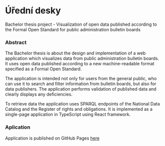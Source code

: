 # Úřední desky

Bachelor thesis project - Visualization of open data published according to the Formal Open Standard for public administration bulletin boards

### Abstract

The Bachelor thesis is about the design and implementation of a web application which visualizes data from public administration bulletin boards. It uses open data published according to a new machine-readable format specified as a Formal Open Standard.

The application is intended not only for users from the general public, who can use it to search and filter information from bulletin boards, but also for data publishers. The application performs validation of published data and clearly displays any deficiencies.

To retrieve data the application uses SPARQL endpoints of the National Data Catalog and the Register of rights and obligations. It is implemented as a single-page application in TypeScript using React framework.

### Aplication

Application is published on GitHub Pages [here](https://bliakher.github.io/uredni_desky/)


